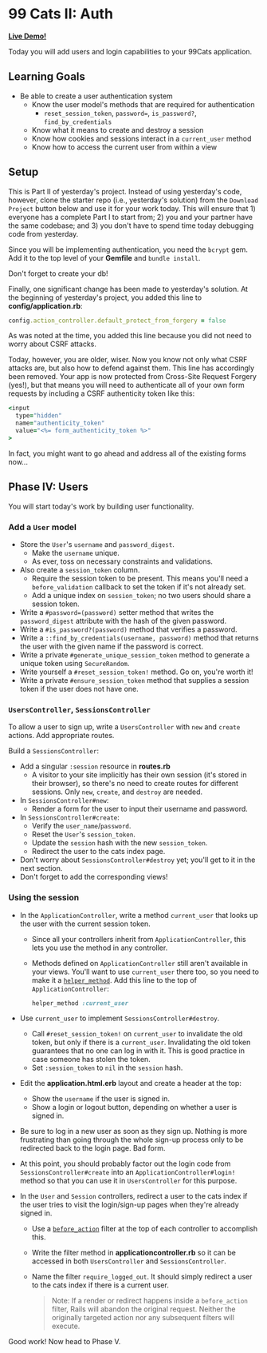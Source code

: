 # 99 Cats II: Auth

**[Live Demo!][live-demo]**

Today you will add users and login capabilities to your 99Cats application.

## Learning Goals

- Be able to create a user authentication system
  - Know the user model's methods that are required for authentication
    - `reset_session_token`, `password=`, `is_password?`, `find_by_credentials`
  - Know what it means to create and destroy a session
  - Know how cookies and sessions interact in a `current_user` method
  - Know how to access the current user from within a view

## Setup

This is Part II of yesterday's project. Instead of using yesterday's code,
however, clone the starter repo (i.e., yesterday's solution) from the `Download
Project` button below and use it for your work today. This will ensure that 1)
everyone has a complete Part I to start from; 2) you and your partner have the
same codebase; and 3) you don't have to spend time today debugging code
from yesterday.

Since you will be implementing authentication, you need the `bcrypt` gem. Add it
to the top level of your __Gemfile__ and `bundle install`.

Don't forget to create your db!

Finally, one significant change has been made to yesterday's solution. At the
beginning of yesterday's project, you added this line to
__config/application.rb__:

```rb
config.action_controller.default_protect_from_forgery = false
```

As was noted at the time, you added this line because you did not need to worry
about CSRF attacks.

Today, however, you are older, wiser. Now you know not only what CSRF attacks
are, but also how to defend against them. This line has accordingly been
removed. Your app is now protected from Cross-Site Request Forgery (yes!), but
that means you will need to authenticate all of your own form requests by
including a CSRF authenticity token like this:

```rb
<input
  type="hidden"
  name="authenticity_token"
  value="<%= form_authenticity_token %>"
>
```

In fact, you might want to go ahead and address all of the existing forms now...

## Phase IV: Users

You will start today's work by building user functionality.

### Add a `User` model

- Store the `User`'s `username` and `password_digest`.
  - Make the `username` unique.
  - As ever, toss on necessary constraints and validations.
- Also create a `session_token` column.
  - Require the session token to be present. This means you'll need a
    `before_validation` callback to set the token if it's not already set.
  - Add a unique index on `session_token`; no two users should share a session
    token.
- Write a `#password=(password)` setter method that writes the `password_digest`
  attribute with the hash of the given password.
- Write a `#is_password?(password)` method that verifies a password.
- Write a `::find_by_credentials(username, password)` method that returns the
  user with the given name if the password is correct.
- Write a private `#generate_unique_session_token` method to generate a unique
  token using `SecureRandom`.
- Write yourself a `#reset_session_token!` method. Go on, you're worth it!
- Write a private `#ensure_session_token` method that supplies a session token
  if the user does not have one.

### `UsersController`, `SessionsController`

To allow a user to sign up, write a `UsersController` with `new` and `create`
actions. Add appropriate routes.

Build a `SessionsController`:

- Add a singular `:session` resource in __routes.rb__
  - A visitor to your site implicitly has their own session (it's stored in
    their browser), so there's no need to create routes for different sessions.
    Only `new`, `create`, and `destroy` are needed.
- In `SessionsController#new`:
  - Render a form for the user to input their username and password.
- In `SessionsController#create`:
  - Verify the `user_name`/`password`.
  - Reset the `User`'s `session_token`.
  - Update the `session` hash with the new `session_token`.
  - Redirect the user to the cats index page.
- Don't worry about `SessionsController#destroy` yet; you'll get to it in the
  next section.
- Don't forget to add the corresponding views!

### Using the session

- In the `ApplicationController`, write a method `current_user` that looks up
  the user with the current session token.
  - Since all your controllers inherit from `ApplicationController`, this lets
    you use the method in any controller.
  - Methods defined on `ApplicationController` still aren't available in your
    views. You'll want to use `current_user` there too, so you need to make it a
    [`helper_method`][docs-helper_method]. Add this line to the top of
    `ApplicationController`:

    ```ruby
    helper_method :current_user
    ```

- Use `current_user` to implement `SessionsController#destroy`.
  - Call `#reset_session_token!` on `current_user` to invalidate the old token,
    but only if there is a `current_user`. Invalidating the old token guarantees
    that no one can log in with it. This is good practice in case someone has
    stolen the token.
  - Set `:session_token` to `nil` in the `session` hash.
- Edit the __application.html.erb__ layout and create a header at the top:
  - Show the `username` if the user is signed in.
  - Show a login or logout button, depending on whether a user is signed in.
- Be sure to log in a new user as soon as they sign up. Nothing is more
  frustrating than going through the whole sign-up process only to be redirected
  back to the login page. Bad form.
- At this point, you should probably factor out the login code from
  `SessionsController#create` into an `ApplicationController#login!` method
  so that you can use it in `UsersController` for this purpose.
- In the `User` and `Session` controllers, redirect a user to the cats index if
  the user tries to visit the login/sign-up pages when they're already signed
  in.
  - Use a [`before_action`] filter at the top of each controller to accomplish
    this.
  - Write the filter method in **applicationcontroller.rb** so it can be
    accessed in both `UsersController` and `SessionsController`.
  - Name the filter `require_logged_out`. It should simply redirect a user to
    the cats index if there is a current user.
  
    > Note: If a render or redirect happens inside a `before_action` filter,
    > Rails will abandon the original request. Neither the originally targeted
    > action nor any subsequent filters will execute.

Good work! Now head to Phase V.

[live-demo]: https://ninetyninecats.herokuapp.com/
[`before_action`]: https://guides.rubyonrails.org/action_controller_overview.html#filters
[docs-helper_method]:https://api.rubyonrails.org/classes/AbstractController/Helpers/ClassMethods.html#method-i-helper_method